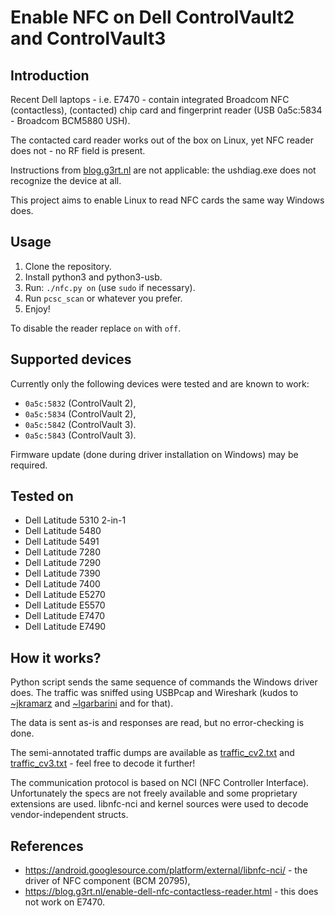 # Enable NFC on Dell ControlVault2 and ControlVault3

## Introduction

Recent Dell laptops - i.e. E7470 - contain integrated Broadcom NFC (contactless), (contacted) chip card and fingerprint reader (USB 0a5c:5834 - Broadcom BCM5880 USH).

The contacted card reader works out of the box on Linux, yet NFC reader does not - no RF field is present.

Instructions from [blog.g3rt.nl](https://blog.g3rt.nl/enable-dell-nfc-contactless-reader.html) are not applicable: the ushdiag.exe does not recognize the device at all.

This project aims to enable Linux to read NFC cards the same way Windows does.

## Usage

1. Clone the repository.
1. Install python3 and python3-usb.
1. Run: `./nfc.py on` (use `sudo` if necessary).
1. Run `pcsc_scan` or whatever you prefer.
1. Enjoy!

To disable the reader replace `on` with `off`.

## Supported devices

Currently only the following devices were tested and are known to work:

* `0a5c:5832` (ControlVault 2),
* `0a5c:5834` (ControlVault 2),
* `0a5c:5842` (ControlVault 3).
* `0a5c:5843` (ControlVault 3).

Firmware update (done during driver installation on Windows) may be required.

## Tested on

* Dell Latitude 5310 2-in-1
* Dell Latitude 5480
* Dell Latitude 5491
* Dell Latitude 7280
* Dell Latitude 7290
* Dell Latitude 7390
* Dell Latitude 7400
* Dell Latitude E5270
* Dell Latitude E5570
* Dell Latitude E7470
* Dell Latitude E7490

## How it works?

Python script sends the same sequence of commands the Windows driver does. The traffic was sniffed using USBPcap and Wireshark (kudos to [~jkramarz](https://github.com/jkramarz) and [~lgarbarini](https://github.com/lgarbarini) and for that).

The data is sent as-is and responses are read, but no error-checking is done.

The semi-annotated traffic dumps are available as [traffic_cv2.txt](traffic_cv2.txt) and [traffic_cv3.txt](traffic_cv3.txt) - feel free to decode it further!

The communication protocol is based on NCI (NFC Controller Interface). Unfortunately the specs are not freely available and some proprietary extensions are used. libnfc-nci and kernel sources were used to decode vendor-independent structs.

## References

* https://android.googlesource.com/platform/external/libnfc-nci/ - the driver of NFC component (BCM 20795),
* https://blog.g3rt.nl/enable-dell-nfc-contactless-reader.html - this does not work on E7470.
